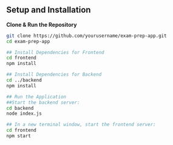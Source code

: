 ## Setup and Installation

**Clone & Run the Repository**
   ```bash
   git clone https://github.com/yourusername/exam-prep-app.git
   cd exam-prep-app

## Install Dependencies for Frontend
cd frontend
npm install

## Install Dependencies for Backend
cd ../backend
npm install

## Run the Application
 ##Start the backend server:
cd backend
node index.js

## In a new terminal window, start the frontend server:
cd frontend
npm start
